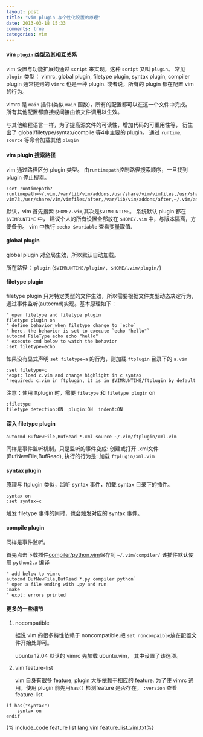 ```yaml
---
layout: post
title: "vim plugin 与个性化设置的原理"
date: 2013-03-18 15:33
comments: true
categories: vim
---
```


#### vim `plugin` 类型及其相互关系

vim 设置与功能扩展均通过 `script` 来实现，这种 `script` 又叫 `plugin`。
常见 `plugin` 类型： 
vimrc, global plugin, filetype plugin, syntax plugin, compiler plugin
通常提到的 `vimrc` 也是一种 plugin. 或者说，所有的 plugin 都在配置 vim 的行为。

vimrc 是 `main` 插件(类似 `main` 函数)，所有的配置都可以在这一个文件中完成。
所有其他配置都直接或间接由该文件调用以生效。

与其他编程语言一样，为了提高源文件的可读性，增加代码的可重用性等，
衍生出了 global/filetype/syntax/compile 等4中主要的 plugin。
通过 `runtime`, `source` 等命令加载其他 `plugin`

#### vim plugin 搜索路径

vim 通过路径区分 plugin 类型。
由`runtimepath`控制路径搜索顺序，一旦找到 plugin 停止搜索。

```vim default search path of vim
:set runtimepath?
runtimepath=~/.vim,/var/lib/vim/addons,/usr/share/vim/vimfiles,/usr/share/vim/
vim73,/usr/share/vim/vimfiles/after,/var/lib/vim/addons/after,~/.vim/after
```

默认，vim 首先搜索 `$HOME/.vim`,其次是`$VIMRUNTIME`。
系统默认 plugin 都在 `$VIMRUNTIME` 中，
建议个人的所有设置全部放在 `$HOME/.vim` 中，与版本隔离，方便备份。
vim 中执行 `:echo $variable` 查看变量取值.


#### global plugin

global plugin 对全局生效，所以默认自动加载。

所在路径： `plugin` (`$VIMRUNTIME/plugin/, $HOME/.vim/plugin/`)

#### filetype plugin

filetype plugin 只对特定类型的文件生效，所以需要根据文件类型动态决定行为，
通过事件监听(autocmd)实现。基本原理如下：

``` vim sample of filetype plugin
" open filetype and filetype plugin
filetype plugin on
" define behavior when filetype change to `echo`
" here, the behavior is set to execute `echo "hello"`
autocmd FileType echo echo "hello"
" execute cmd below to watch the behavior
:set filetype=echo
```

如果没有显式声明 `set filetype=a` 的行为，则加载 `ftplugin` 目录下的 `a.vim`
``` vim sample of default filetype action.
:set filetype=c
"expt: load c.vim and change highlight in c syntax
"required: c.vim in ftplugin, it is in $VIMRUNTIME/ftplugin by default
```

注意：使用 ftplugin 时，需要 `filetype` 和 `filetype plugin` on
``` vim watch status of filetype
:filetype
filetype detection:ON  plugin:ON  indent:ON
```

#### 深入 filetype plugin

``` vim using filetype plugin
autocmd BufNewFile,BufRead *.xml source ~/.vim/ftplugin/xml.vim
```

同样是事件监听机制，只是监听的事件变成: 创建或打开 .xml文件(BufNewFile,BufRead),
执行的行为是: 加载 `ftplugin/xml.vim`

#### syntax plugin

原理与 ftplugin 类似，监听 syntax 事件，加载 syntax 目录下的插件。
``` vim sample of syntax
syntax on
:set syntax=c
```

触发 filetype 事件的同时，也会触发对应的 syntax 事件。

#### compile plugin

同样是事件监听。

首先点击下载插件[compiler/python.vim](http://www.vim.org/scripts/script.php?script_id=1439)保存到 `~/.vim/compiler/`
该插件默认使用 `python2.x` 编译

``` vim sample of compiler plugin
" add below to vimrc
autocmd BufNewFile,BufRead *.py compiler python`
" open a file ending with .py and run
:make
" expt: errors printed
```

#### 更多的一些细节

1. nocompatible

	据说 vim 的很多特性依赖于 noncompatible.把 `set noncompaible`放在配置文件开始处即可。

	ubuntu 12.04 默认的 vimrc 先加载 ubuntu.vim， 其中设置了该选项。

2. vim feature-list

	vim 自身有很多 feature, plugin 大多依赖于相应的 feature.
	为了使 vimrc 通用，使用 plugin 前先用`has()` 检测feature 是否存在。
	`:version` 查看 feature-list

```vim vimrc check if feature exists
if has("syntax")
	syntax on
endif
```

{% include_code feature list lang:vim feature_list_vim.txt%}
